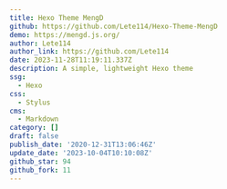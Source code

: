 ```yaml
---
title: Hexo Theme MengD
github: https://github.com/Lete114/Hexo-Theme-MengD
demo: https://mengd.js.org/
author: Lete114
author_link: https://github.com/Lete114
date: 2023-11-28T11:19:11.337Z
description: A simple, lightweight Hexo theme
ssg:
  - Hexo
css:
  - Stylus
cms:
  - Markdown
category: []
draft: false
publish_date: '2020-12-31T13:06:46Z'
update_date: '2023-10-04T10:10:08Z'
github_star: 94
github_fork: 11
---
```

